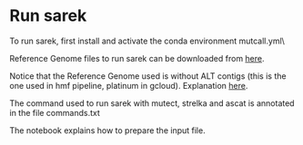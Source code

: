 # Run sarek

To run sarek, first install and activate the conda environment mutcall.yml\

Reference Genome files to run sarek can be downloaded from [here](https://www.ncbi.nlm.nih.gov/datasets/genome/GCF_000001405.40/).

Notice that the Reference Genome used is without ALT contigs (this is the one used in hmf pipeline, platinum in gcloud). Explanation [here](https://lh3.github.io/2017/11/13/which-human-reference-genome-to-use).

The command used to run sarek with mutect, strelka and ascat is annotated in the file commands.txt

The notebook explains how to prepare the input file.
